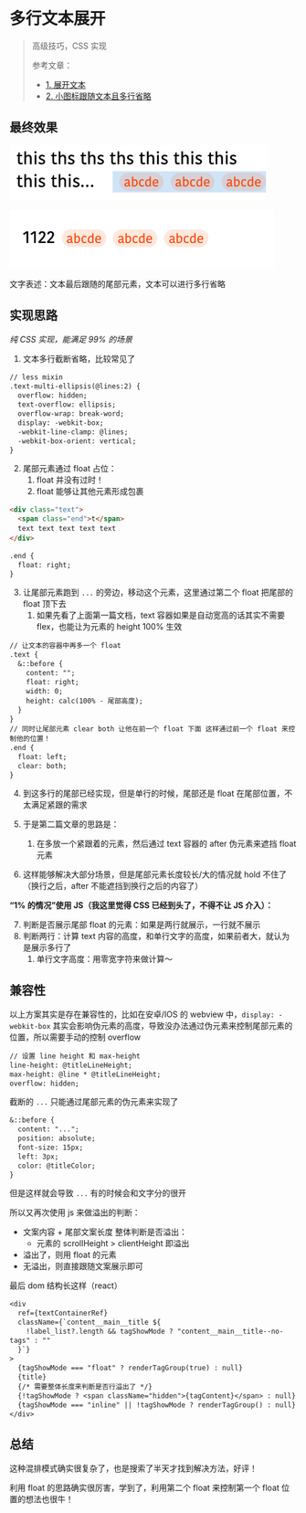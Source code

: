 # 多行文本展开

> 高级技巧，CSS 实现
>
> 参考文章：
>
> - [1. 展开文本](https://zhuanlan.zhihu.com/p/373359523)
> - [2. 小图标跟随文本且多行省略](https://blog.csdn.net/java_wzh123/article/details/124322590)

## 最终效果

![image-20230222173710723](./_imgs/el_stick_text_end.assets/image-20230222173710723.png)

![image-20230222183711215](./_imgs/el_stick_text_end.assets/image-20230222183711215.png)

文字表述：文本最后跟随的尾部元素，文本可以进行多行省略

## 实现思路

_纯 CSS 实现，能满足 99% 的场景_

1. 文本多行截断省略，比较常见了

```less
// less mixin
.text-multi-ellipsis(@lines:2) {
  overflow: hidden;
  text-overflow: ellipsis;
  overflow-wrap: break-word;
  display: -webkit-box;
  -webkit-line-clamp: @lines;
  -webkit-box-orient: vertical;
}
```

2. 尾部元素通过 float 占位：
   1. float 并没有过时！
   2. float 能够让其他元素形成包裹

```html
<div class="text">
  <span class="end">t</span>
  text text text text text
</div>
```

```less
.end {
  float: right;
}
```

3. 让尾部元素跑到 `...` 的旁边，移动这个元素，这里通过第二个 float 把尾部的 float 顶下去
   1. 如果先看了上面第一篇文档，text 容器如果是自动宽高的话其实不需要 flex，也能让为元素的 height 100% 生效

```less
// 让文本的容器中再多一个 float
.text {
  &::before {
    content: "";
    float: right;
    width: 0;
    height: calc(100% - 尾部高度);
  }
}
// 同时让尾部元素 clear both 让他在前一个 float 下面 这样通过前一个 float 来控制他的位置！
.end {
  float: left;
  clear: both;
}
```

4. 到这多行的尾部已经实现，但是单行的时候，尾部还是 float 在尾部位置，不太满足紧跟的需求
5. 于是第二篇文章的思路是：

   1. 在多放一个紧跟着的元素，然后通过 text 容器的 after 伪元素来遮挡 float 元素

6. 这样能够解决大部分场景，但是尾部元素长度较长/大的情况就 hold 不住了（换行之后，after 不能遮挡到换行之后的内容了）

**“1% 的情况”使用 JS（我这里觉得 CSS 已经到头了，不得不让 JS 介入）：**

7. 判断是否展示尾部 float 的元素：如果是两行就展示，一行就不展示
8. 判断两行：计算 text 内容的高度，和单行文字的高度，如果前者大，就认为是展示多行了
   1. 单行文字高度：用零宽字符来做计算～

## 兼容性

以上方案其实是存在兼容性的，比如在安卓/IOS 的 webview 中，`display: -webkit-box` 其实会影响伪元素的高度，导致没办法通过伪元素来控制尾部元素的位置，所以需要手动的控制 overflow

```less
// 设置 line height 和 max-height
line-height: @titleLineHeight;
max-height: @line * @titleLineHeight;
overflow: hidden;
```

截断的 `...` 只能通过尾部元素的伪元素来实现了

```less
&::before {
  content: "...";
  position: absolute;
  font-size: 15px;
  left: 3px;
  color: @titleColor;
}
```

但是这样就会导致 `...` 有的时候会和文字分的很开

所以又再次使用 js 来做溢出的判断：

- 文案内容 + 尾部文案长度 整体判断是否溢出：
  - 元素的 scrollHeight > clientHeight 即溢出
- 溢出了，则用 float 的元素
- 无溢出，则直接跟随文案展示即可

最后 dom 结构长这样（react）

```tsx
<div
  ref={textContainerRef}
  className={`content__main__title ${
    !label_list?.length && tagShowMode ? "content__main__title--no-tags" : ""
  }`}
>
  {tagShowMode === "float" ? renderTagGroup(true) : null}
  {title}
  {/* 需要整体长度来判断是否行溢出了 */}
  {!tagShowMode ? <span className="hidden">{tagContent}</span> : null}
  {tagShowMode === "inline" || !tagShowMode ? renderTagGroup() : null}
</div>
```

## 总结

这种混排模式确实很复杂了，也是搜索了半天才找到解决方法，好评！

利用 float 的思路确实很厉害，学到了，利用第二个 float 来控制第一个 float 位置的想法也很牛！
